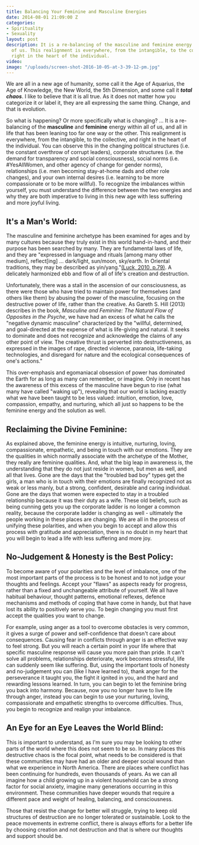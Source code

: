 ```yaml
---
title: Balancing Your Feminine and Masculine Energies
date: 2014-08-01 21:09:00 Z
categories:
- Spirituality
- Sexuality
layout: post
description: It is a re-balancing of the masculine and feminine energy within all
  of us. This realignment is everywhere, from the intangible, to the collective, and
  right in the heart of the individual.
video: 
image: "/uploads/screen-shot-2016-10-05-at-3-39-12-pm.jpg"
---
```


We are all in a new age of humanity, some call it the Age of Aquarius, the Age of Knowledge, the New World, the 5th Dimension, and some call it ***total chaos***. I like to believe that it is all true. As it does not matter how you categorize it or label it, they are all expressing the same thing. Change, and that is evolution.

So what is happening? Or more specifically what is changing? … It is a re-balancing of the **masculine** and **feminine** energy within all of us, and all in life that has been leaning too far one way or the other. This realignment is everywhere, from the intangible, to the collective, and right in the heart of the individual. You can observe this in the changing political structures (i.e. the constant overthrow of corrupt leaders), corporate structures (i.e. the demand for transparency and social consciousness), social norms (i.e. #YesAllWomen, and other agency of change for gender norms), relationships (i.e. men becoming stay-at-home dads and other role changes), and your own internal desires (i.e. learning to be more compassionate or to be more willful). To recognize the imbalances within yourself, you must understand the difference between the two energies and why they are both imperative to living in this new age with less suffering and more joyful living.

##

## **It's a Man's World:**

The masculine and feminine archetype has been examined for ages and by many cultures because they truly exist in this world hand-in-hand, and their purpose has been searched by many. They are fundamental laws of life, and they are "expressed in language and rituals [among many other medium], reflect[ing] … dark/light, sun/moon, sky/earth. In Oriental traditions, they may be described as yin/yang."[(Luck, 2010, p.79)](https://gallery.mailchimp.com/c616a68c09aae3ea3e536552e/files/163ba013-758f-49b1-8019-2e84493922e7.pdf). A delicately harmonized ebb and flow of all of life's creation and destruction.

Unfortunately, there was a stall in the ascension of our consciousness, as there were those who have tried to maintain power for themselves (and others like them) by abusing the power of the masculine, focusing on the destructive power of life, rather than the creative. As Gareth S. Hill (2013) describes in the book, *Masculine and Feminine: The Natural Flow of Opposites in the Psyche*, we have had an excess of what he calls the "negative dynamic masculine" characterized by the "willful, determined, and goal-directed at the expense of what is life-giving and natural. It seeks to dominate and does not recognize and acknowledge the claims of any other point of view. The creative thrust is perverted into destructiveness, as expressed in the images of rape, directed violence, paranoia, life-taking technologies, and disregard for nature and the ecological consequences of one's actions."

This over-emphasis and egomaniacal obsession of power has dominated the Earth for as long as many can remember, or imagine. Only in recent has the awareness of this excess of the masculine have begun to rise (what many have called "waking up"), revealing that our world is lacking exactly what we have been taught to be less valued: intuition, emotion, love, compassion, empathy, and nurturing, which all just so happens to be the feminine energy and the solution as well.

##

## **Reclaiming the Divine Feminine:**

As explained above, the feminine energy is intuitive, nurturing, loving, compassionate, empathetic, and being in touch with our emotions. They are the qualities in which normally associate with the archetype of the Mother, they really are feminine qualities. And, what the big leap in awareness is, the understanding that they do not just reside in women, but men as well, and all that lives. Gone are the days that the "troubled bad boy" types get the girls, a man who is in touch with their emotions are finally recognized not as weak or less manly, but a strong, confident, desirable and caring individual. Gone are the days that women were expected to stay in a troubled relationship because it was their duty as a wife. These old beliefs, such as being cunning gets you up the corporate ladder is no longer a common reality, because the corporate ladder is changing as well - ultimately the people working in these places are changing. We are all in the process of unifying these polarities, and when you begin to accept and allow this process with gratitude and appreciation, there is no doubt in my heart that you will begin to lead a life with less suffering and more joy.

##

## **No-Judgement & Honesty is the Best Policy:**

To become aware of your polarities and the level of imbalance, one of the most important parts of the process is to be honest and to not judge your thoughts and feelings. Accept your "flaws" as aspects ready for progress, rather than a fixed and unchangeable attribute of yourself. We all have habitual behaviour, thought patterns, emotional reflexes, defence mechanisms and methods of coping that have come in handy, but that have lost its ability to positively serve you. To begin changing you must first accept the qualities you want to change.

For example, using anger as a tool to overcome obstacles is very common, it gives a surge of power and self-confidence that doesn't care about consequences. Causing fear in conflicts through anger is an effective way to feel strong. But you will reach a certain point in your life where that specific masculine response will cause you more pain than pride. It can't solve all problems, relationships deteriorate, work becomes stressful, life can suddenly seem like suffering. But, using the important tools of honesty and no-judgement you can (like I have learned to), thank anger for the perseverance it taught you, the fight it ignited in you, and the hard and rewarding lessons learned. In turn, you can begin to let the feminine bring you back into harmony. Because, now you no longer have to live life through anger, instead you can begin to use your nurturing, loving, compassionate and empathetic strengths to overcome difficulties. Thus, you begin to recognize and realign your imbalance.

##

## **An Eye for an Eye Leaves the World Blind:**

This is important to understand, as I'm sure you may be looking to other parts of the world where this does not seem to be so. In many places this destructive chaos is the focal point, what needs to be considered is that these communities may have had an older and deeper social wound than what we experience in North America. There are places where conflict has been continuing for hundreds, even thousands of years. As we can all imagine how a child growing up in a violent household can be a strong factor for social anxiety, imagine many generations occurring in this environment. These communities have deeper wounds that require a different pace and weight of healing, balancing, and consciousness.

Those that resist the change for better will struggle, trying to keep old structures of destruction are no longer tolerated or sustainable. Look to the peace movements in extreme conflict, there is always efforts for a better life by choosing creation and not destruction and that is where our thoughts and support should be.